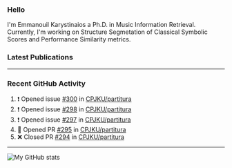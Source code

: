 ### Hello

I'm Emmanouil Karystinaios a Ph.D. in Music Information Retrieval.
Currently, I'm working on Structure Segmetation of Classical Symbolic Scores and Performance Similarity metrics.


### Latest Publications

<!-- BLOG-POST-LIST:START -->
<!-- BLOG-POST-LIST:END -->

---

### Recent GitHub Activity
  
<!--START_SECTION:activity-->
1. ❗ Opened issue [#300](https://github.com/CPJKU/partitura/issues/300) in [CPJKU/partitura](https://github.com/CPJKU/partitura)
2. ❗ Opened issue [#298](https://github.com/CPJKU/partitura/issues/298) in [CPJKU/partitura](https://github.com/CPJKU/partitura)
3. ❗ Opened issue [#297](https://github.com/CPJKU/partitura/issues/297) in [CPJKU/partitura](https://github.com/CPJKU/partitura)
4. 💪 Opened PR [#295](https://github.com/CPJKU/partitura/pull/295) in [CPJKU/partitura](https://github.com/CPJKU/partitura)
5. ❌ Closed PR [#294](https://github.com/CPJKU/partitura/pull/294) in [CPJKU/partitura](https://github.com/CPJKU/partitura)
<!--END_SECTION:activity-->

---

![My GitHub stats](https://github-readme-stats.vercel.app/api?username=manoskary&show_icons=true&theme=radical)


<!--
**manoskary/manoskary** is a ✨ _special_ ✨ repository because its `README.md` (this file) appears on your GitHub profile.

Here are some ideas to get you started:

- 🔭 I’m currently working on ...
- 🌱 I’m currently learning ...
- 👯 I’m looking to collaborate on ...
- 🤔 I’m looking for help with ...
- 💬 Ask me about ...
- 📫 How to reach me: ...
- 😄 Pronouns: ...
- ⚡ Fun fact: ...
-->
